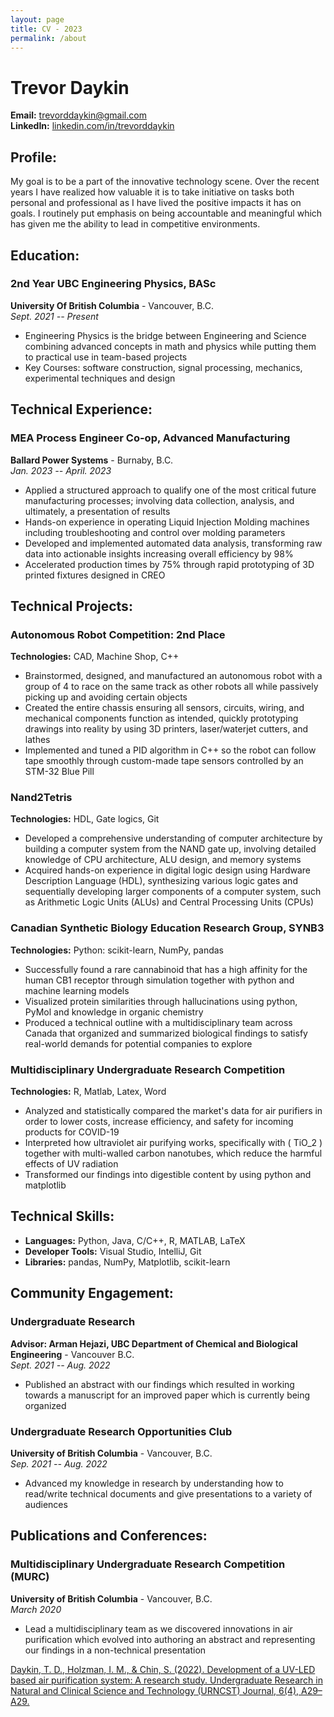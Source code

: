 ```yaml
---
layout: page
title: CV - 2023
permalink: /about
---
```


# Trevor Daykin

**Email:** [trevorddaykin@gmail.com](mailto:trevorddaykin@gmail.com)  
**LinkedIn:** [linkedin.com/in/trevorddaykin](https://linkedin.com/in/trevorddaykin)

## Profile:

My goal is to be a part of the innovative technology scene. Over the recent years I have realized how valuable it is to take initiative on tasks both personal and professional as I have lived the positive impacts it has on goals. I routinely put emphasis on being accountable and meaningful which has given me the ability to lead in competitive environments.

## Education:

### 2nd Year UBC Engineering Physics, BASc
**University Of British Columbia** - Vancouver, B.C.  
*Sept. 2021 -- Present*  
- Engineering Physics is the bridge between Engineering and Science combining advanced concepts in math and physics while putting them to practical use in team-based projects
- Key Courses: software construction, signal processing, mechanics, experimental techniques and design

## Technical Experience:

### MEA Process Engineer Co-op, Advanced Manufacturing
**Ballard Power Systems** - Burnaby, B.C.  
*Jan. 2023 -- April. 2023*  
- Applied a structured approach to qualify one of the most critical future manufacturing processes; involving data collection, analysis, and ultimately, a presentation of results
- Hands-on experience in operating Liquid Injection Molding machines including troubleshooting and control over molding parameters
- Developed and implemented automated data analysis, transforming raw data into actionable insights increasing overall efficiency by 98%
- Accelerated production times by 75% through rapid prototyping of 3D printed fixtures designed in CREO

## Technical Projects:

### Autonomous Robot Competition: 2nd Place
**Technologies:** CAD, Machine Shop, C++  
- Brainstormed, designed, and manufactured an autonomous robot with a group of 4 to race on the same track as other robots all while passively picking up and avoiding certain objects
- Created the entire chassis ensuring all sensors, circuits, wiring, and mechanical components function as intended, quickly prototyping drawings into reality by using 3D printers, laser/waterjet cutters, and lathes
- Implemented and tuned a PID algorithm in C++ so the robot can follow tape smoothly through custom-made tape sensors controlled by an STM-32 Blue Pill

### Nand2Tetris
**Technologies:** HDL, Gate logics, Git  
- Developed a comprehensive understanding of computer architecture by building a computer system from the NAND gate up, involving detailed knowledge of CPU architecture, ALU design, and memory systems
- Acquired hands-on experience in digital logic design using Hardware Description Language (HDL), synthesizing various logic gates and sequentially developing larger components of a computer system, such as Arithmetic Logic Units (ALUs) and Central Processing Units (CPUs)

### Canadian Synthetic Biology Education Research Group, SYNB3
**Technologies:** Python: scikit-learn, NumPy, pandas  
- Successfully found a rare cannabinoid that has a high affinity for the human CB1 receptor through simulation together with python and machine learning models
- Visualized protein similarities through hallucinations using python, PyMol and knowledge in organic chemistry
- Produced a technical outline with a multidisciplinary team across Canada that organized and summarized biological findings to satisfy real-world demands for potential companies to explore

### Multidisciplinary Undergraduate Research Competition
**Technologies:** R, Matlab, Latex, Word  
- Analyzed and statistically compared the market's data for air purifiers in order to lower costs, increase efficiency, and safety for incoming products for COVID-19
- Interpreted how ultraviolet air purifying works, specifically with \( TiO_2 \) together with multi-walled carbon nanotubes, which reduce the harmful effects of UV radiation
- Transformed our findings into digestible content by using python and matplotlib

## Technical Skills:

- **Languages:** Python, Java, C/C++, R, MATLAB, LaTeX
- **Developer Tools:** Visual Studio, IntelliJ, Git
- **Libraries:** pandas, NumPy, Matplotlib, scikit-learn

## Community Engagement:

### Undergraduate Research
**Advisor: Arman Hejazi, UBC Department of Chemical and Biological Engineering** - Vancouver B.C.  
*Sept. 2021 -- Aug. 2022*  
- Published an abstract with our findings which resulted in working towards a manuscript for an improved paper which is currently being organized

### Undergraduate Research Opportunities Club
**University of British Columbia** - Vancouver, B.C.  
*Sep. 2021 -- Aug. 2022*
- Advanced my knowledge in research by understanding how to read/write technical documents and give presentations
to a variety of audiences

## Publications and Conferences:

### Multidisciplinary Undergraduate Research Competition (MURC)
**University of British Columbia** - Vancouver, B.C.  
*March 2020*  

- Lead a multidisciplinary team as we discovered innovations in air purification which evolved into authoring an abstract and representing our findings in a non-technical presentation

[Daykin, T. D., Holzman, I. M., & Chin, S. (2022). Development of a UV-LED based air purification system: A research study. Undergraduate Research in Natural and Clinical Science and Technology (URNCST) Journal, 6(4), A29–A29.](https://doi.org/10.26685/urncst.375)

